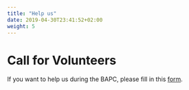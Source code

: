 ```yaml
---
title: "Help us"
date: 2019-04-30T23:41:52+02:00
weight: 5
---
```


# Call for Volunteers

If you want to help us during the BAPC, please fill in this [form](https://forms.gle/y5hsyHrWrV7gG5279?).
